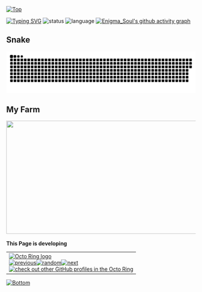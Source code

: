 [![Top](https://capsule-render.vercel.app/api?type=waving&color=timeGradient&height=300&&section=header&text=HI%20THERE&fontSize=90&fontAlign=50&fontAlignY=30&desc=I'm%20Enigma_Soul&descAlign=50&descSize=30&descAlignY=60&animation=twinkling)](https://github.com/Enigma-Soul)


[![Typing SVG](https://readme-typing-svg.demolab.com?font=Fira+Code&size=115&duration=1500&pause=1000&color=1E8AF7&center=true&vCenter=true&width=1000&height=300&lines=Open+Source;%E5%BC%80+%E6%BA%90;%D0%9E%D0%9F%D0%9E;%D9%85%D8%B5%D8%AF%D8%B1+%D9%85%D9%81%D8%AA%D9%88%D8%AD;C%C3%B3digo+Abierto)](https://github.com/Enigma-Soul)
![status](https://github-readme-stats.vercel.app/api?username=Enigma-Soul&show_icons=true&theme=merko)
![language](https://github-readme-stats.vercel.app/api/top-langs/?username=Enigma-Soul&theme=merko,&layout=compact)
[![Enigma_Soul's github activity graph](https://github-readme-activity-graph.vercel.app/graph?username=Enigma-Soul&theme=high-contrast)](https://github.com/Enigma-Soul)

## Snake

<picture>
  <source media="(prefers-color-scheme: dark)" srcset="https://raw.githubusercontent.com/Enigma-Soul/Enigma-Soul/output/github-snake-dark.svg" />
  <source media="(prefers-color-scheme: light)" srcset="https://raw.githubusercontent.com/Enigma-Soul/Enigma-Soul/output/github-snake.svg" />
  <img alt="github-snake" src="https://raw.githubusercontent.com/Enigma-Soul/Enigma-Soul/output/github-snake.svg" />
</picture>

## My Farm

<a href="https://github.com/Enigma-Soul/Enigma-Soul">
<img
  src="https://render.gitanimals.org/farms/Enigma-Soul"
  width="1000"
  height="300"
/>
</a>

**This Page is developing**

<table><tbody><tr><td><a href="https://octo-ring.com/"><img src="https://octo-ring.com/static/img/widget/top.png" width="99%" alt="Octo Ring logo" align="top"></a><br><a href="https://octo-ring.com/p/Enigma-Soul/prev"><img src="https://octo-ring.com/static/img/widget/prev.png" width="33%" alt="previous" align="top" title="previous profile"></a><a href="https://octo-ring.com/p/Enigma-Soul/random"><img src="https://octo-ring.com/static/img/widget/random.png" width="33%" alt="random" align="top" title="random profile"></a><a href="https://octo-ring.com/p/Enigma-Soul/next"><img src="https://octo-ring.com/static/img/widget/next.png" width="33%" alt="next" align="top" title="next profile"></a><br><a href="https://octo-ring.com/"><img src="https://octo-ring.com/static/img/widget/bottom.png" width="99%" alt="check out other GitHub profiles in the Octo Ring" align="top"></a></td></tr></tbody></table>

[![Bottom](https://capsule-render.vercel.app/api?type=waving&color=timeGradient&height=300&&section=footer&text=GOOD-BYE&fontSize=90&fontAlign=50&fontAlignY=30&desc=Hope%20your%20program%20is%20bug-free&descAlign=50&descSize=30&descAlignY=60&animation=twinkling)](https://github.com/Enigma-Soul)
